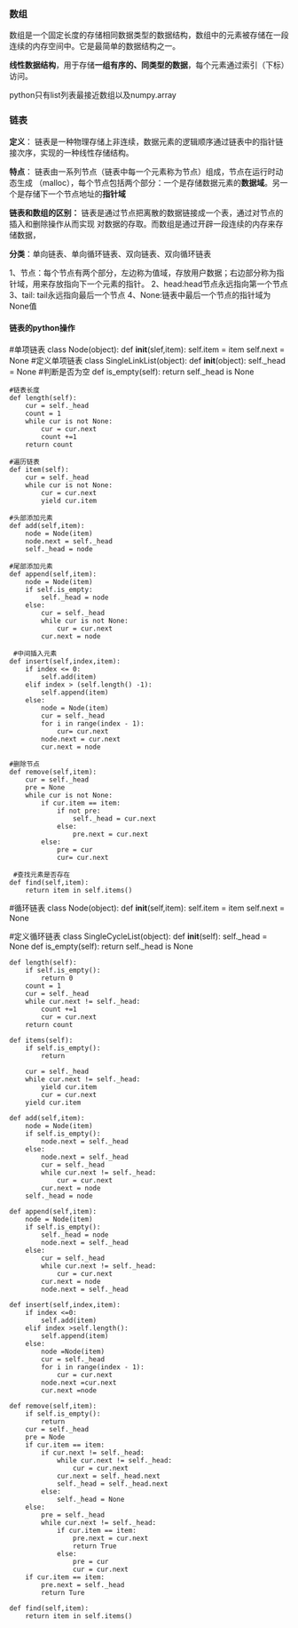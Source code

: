 ### 数组

数组是一个固定长度的存储相同数据类型的数据结构，数组中的元素被存储在一段连续的内存空间中。它是最简单的数据结构之一。

**线性数据结构**，用于存储**一组有序的、同类型的数据**，每个元素通过索引（下标）访问。

python只有list列表最接近数组以及numpy.array

### 链表

**定义**： 链表是一种物理存储上非连续，数据元素的逻辑顺序通过链表中的指针链接次序，实现的一种线性存储结构。

**特点**： 链表由一系列节点（链表中每一个元素称为节点）组成，节点在运行时动态生成 （malloc），每个节点包括两个部分：一个是存储数据元素的**数据域**。另一个是存储下一个节点地址的**指针域**

**链表和数组的区别：** 链表是通过节点把离散的数据链接成一个表，通过对节点的插入和删除操作从而实现 对数据的存取。而数组是通过开辟一段连续的内存来存储数据，

**分类**：单向链表、单向循环链表、双向链表、双向循环链表

1、节点：每个节点有两个部分，左边称为值域，存放用户数据；右边部分称为指针域，用来存放指向下一个元素的指针。
2、head:head节点永远指向第一个节点
3、tail: tail永远指向最后一个节点
4、None:链表中最后一个节点的指针域为None值

#### 链表的python操作
#单项链表
class Node(object):
    def __init__(slef,item):
        self.item = item
        self.next = None
#定义单项链表
class SingleLinkList(object):
    def __init__(object):
        self._head = None
     #判断是否为空
    def is_empty(self):
        return self._head is None
    
    #链表长度
    def length(self):
        cur = self._head
        count = 1
        while cur is not None:
            cur = cur.next
            count +=1
        return count
    
    #遍历链表
    def item(self):
        cur = self._head
        while cur is not None:
            cur = cur.next
            yield cur.item
            
    #头部添加元素
    def add(self,item):
        node = Node(item)
        node.next = self._head
        self._head = node
        
    #尾部添加元素
    def append(self,item):
        node = Node(item)
        if self.is_empty:
            self._head = node
        else:
            cur = self._head
            while cur is not None:
                cur = cur.next
            cur.next = node
            
     #中间插入元素
    def insert(self,index,item):
        if index <= 0:
            self.add(item)
        elif index > (self.length() -1):
            self.append(item)
        else:
            node = Node(item)
            cur = self._head
            for i in range(index - 1):
                cur= cur.next
            node.next = cur.next
            cur.next = node
      
    #删除节点
    def remove(self,item):
        cur = self._head
        pre = None
        while cur is not None:
        	if cur.item == item:
            	if not pre:
                	self._head = cur.next
            	else:
                	pre.next = cur.next
            else:
                pre = cur
                cur= cur.next
                
     #查找元素是否存在
    def find(self,item):
        return item in self.items()
    
    
    
 #循环链表
class Node(object):
	def __init__(self,item):
		self.item = item
		self.next = None

#定义循环链表
class SingleCycleList(object):
	def __init__(self):
		self._head = None
	def is_empty(self):
		return self._head is None
		
	def length(self):
		if self.is_empty():
			return 0
		count = 1
		cur = self._head
		while cur.next != self._head:
			count +=1
			cur = cur.next
		return count
		
	def items(self):
		if self.is_empty():
			return 
		
		cur = self._head
		while cur.next != self._head:
			yield cur.item
			cur = cur.next
		yield cur.item
		
	def add(self,item):
		node = Node(item)
		if self.is_empty():
			node.next = self._head
		else:
			node.next = self._head 
			cur = self._head
			while cur.next != self._head:
				cur = cur.next
			cur.next = node
		self._head = node
		
	def append(self,item):
		node = Node(item)
		if self.is_empty():
			self._head = node
			node.next = self._head
		else:
			cur = self._head
			while cur.next != self._head:
				cur = cur.next
			cur.next = node
			node.next = self._head
	
	def insert(self,index,item):
		if index <=0:
			self.add(item)
		elif index >self.length():
			self.append(item)
		else:
			node =Node(item)
			cur = self._head
			for i in range(index - 1):
				cur = cur.next
			node.next =cur.next
			cur.next =node
	
	def remove(self,item):
		if self.is_empty():
			return
		cur = self._head
		pre = Node
		if cur.item == item:
			if cur.next != self._head:
				while cur.next != self._head:
					cur = cur.next
				cur.next = self._head.next
				self._head = self._head.next
			else:
				self._head = None
		else:
			pre = self._head
			while cur.next != self._head:
				if cur.item == item:
					pre.next = cur.next
					return True
				else:
					pre = cur
					cur = cur.next
		if cur.item == item:
			pre.next = self._head
			return Ture
	
	def find(self,item):
		return item in self.items()
